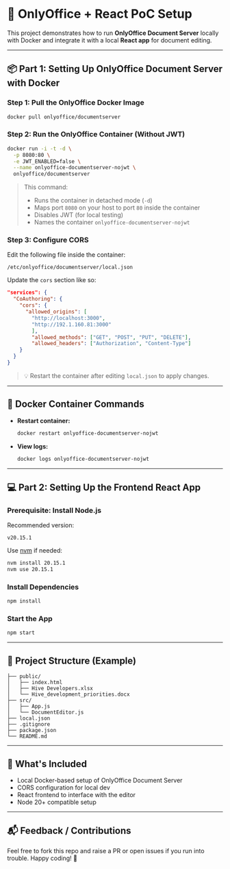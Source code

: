 # 📝 OnlyOffice + React PoC Setup

This project demonstrates how to run **OnlyOffice Document Server** locally with Docker and integrate it with a local **React app** for document editing.

---

## 📦 Part 1: Setting Up OnlyOffice Document Server with Docker

### Step 1: Pull the OnlyOffice Docker Image
```bash
docker pull onlyoffice/documentserver
```

### Step 2: Run the OnlyOffice Container (Without JWT)
```bash
docker run -i -t -d \
  -p 8080:80 \
  -e JWT_ENABLED=false \
  --name onlyoffice-documentserver-nojwt \
  onlyoffice/documentserver
```

> This command:
> - Runs the container in detached mode (`-d`)
> - Maps port `8080` on your host to port `80` inside the container
> - Disables JWT (for local testing)
> - Names the container `onlyoffice-documentserver-nojwt`

### Step 3: Configure CORS

Edit the following file inside the container:

```
/etc/onlyoffice/documentserver/local.json
```

Update the `cors` section like so:
```json
"services": {
  "CoAuthoring": {
    "cors": {
      "allowed_origins": [
        "http://localhost:3000",
        "http://192.1.160.81:3000"
        ],
        "allowed_methods": ["GET", "POST", "PUT", "DELETE"],
        "allowed_headers": ["Authorization", "Content-Type"]
    }
  }
}
```

> 💡 Restart the container after editing `local.json` to apply changes.

---

## 🐳 Docker Container Commands

- **Restart container:**
  ```bash
  docker restart onlyoffice-documentserver-nojwt
  ```

- **View logs:**
  ```bash
  docker logs onlyoffice-documentserver-nojwt
  ```

---

## 💻 Part 2: Setting Up the Frontend React App

### Prerequisite: Install Node.js

Recommended version:
```
v20.15.1
```

Use [nvm](https://github.com/nvm-sh/nvm) if needed:
```bash
nvm install 20.15.1
nvm use 20.15.1
```

### Install Dependencies
```bash
npm install
```

### Start the App
```bash
npm start
```

---

## 📁 Project Structure (Example)

```
├── public/
│   ├── index.html
│   ├── Hive Developers.xlsx
│   └── Hive_development_priorities.docx
├── src/
│   ├── App.js
│   └── DocumentEditor.js
├── local.json
├── .gitignore
├── package.json
└── README.md
```

---

## 🧪 What's Included

- Local Docker-based setup of OnlyOffice Document Server
- CORS configuration for local dev
- React frontend to interface with the editor
- Node 20+ compatible setup

---

## 📬 Feedback / Contributions

Feel free to fork this repo and raise a PR or open issues if you run into trouble. Happy coding! 🚀
